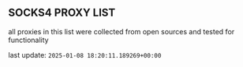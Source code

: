 ## SOCKS4 PROXY LIST

all proxies in this list were collected from open sources and tested for functionality

last update: `2025-01-08 18:20:11.189269+00:00`